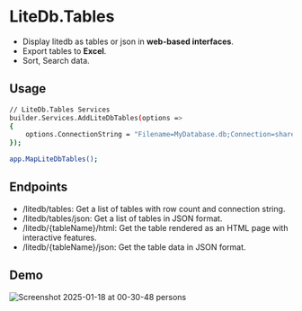 # LiteDb.Tables
- Display litedb as tables or json in **web-based interfaces**.
- Export tables to **Excel**.
- Sort, Search data.

## Usage

```bash
// LiteDb.Tables Services
builder.Services.AddLiteDbTables(options =>
{
    options.ConnectionString = "Filename=MyDatabase.db;Connection=shared;";
});

```

```bash
app.MapLiteDbTables();
```

## Endpoints

- /litedb/tables: Get a list of tables with row count and connection string.
- /litedb/tables/json: Get a list of tables in JSON format.
- /litedb/{tableName}/html: Get the table rendered as an HTML page with interactive features.
- /litedb/{tableName}/json: Get the table data in JSON format.

## Demo

![Screenshot 2025-01-18 at 00-30-48 persons](https://github.com/user-attachments/assets/2a64a99e-b11a-45a9-b8dc-4ec178c525c7)
